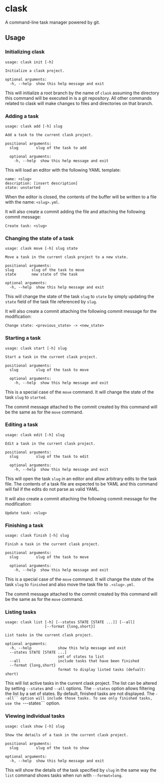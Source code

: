 clask
=====

A command-line task manager powered by git.

Usage
-----

### Initializing clask

```
usage: clask init [-h]

Initialize a clask project.

optional arguments:
  -h, --help  show this help message and exit
```

This will initialize a root branch by the name of ```clask``` assuming
the directory this command will be executed in is a git repository. All
other commands related to clask will make changes to files and
directories on that branch.

### Adding a task

```
usage: clask add [-h] slug

Add a task to the current clask project.

positional arguments:
  slug        slug of the task to add

  optional arguments:
    -h, --help  show this help message and exit
```

This will load an editor with the following YAML template:

```
name: <slug>
description: [insert description]
state: unstarted
```

When the editor is closed, the contents of the buffer will be written to
a file with the name: ```<slug>.yml```.

It will also create a commit adding the file and attaching the following
commit message:

```
Create task: <slug>
```

### Changing the state of a task

```
usage: clask move [-h] slug state

Move a task in the current clask project to a new state.

positional arguments:
slug        slug of the task to move
state       new state of the task

optional arguments:
  -h, --help  show this help message and exit
```

This will change the state of the task ```slug``` to ```state``` by simply
updating the ```state``` field of the task file referenced by ```slug```.

It will also create a commit attaching the following commit message
for the modification:

```
Change state: <previous_state> -> <new_state>
```

### Starting a task

```
usage: clask start [-h] slug

Start a task in the current clask project.

positional arguments:
  slug        slug of the task to move

  optional arguments:
    -h, --help  show this help message and exit
```

This is a special case of the ```move``` command. It will change the
state of the task ```slug``` to ```started```.

The commit message attached to the commit created by this command will
be the same as for the ```move``` command.

### Editing a task

```
usage: clask edit [-h] slug

Edit a task in the current clask project.

positional arguments:
  slug        slug of the task to edit

  optional arguments:
    -h, --help  show this help message and exit
```

This will open the task ```slug``` in an editor and allow arbitrary
edits to the task file. The contents of a task file are expected to be
YAML and this command will fail if the edits do not parse as valid YAML.

It will also create a commit attaching the following commit message for
the modification:

```
Update task: <slug>
```

### Finishing a task

```
usage: clask finish [-h] slug

Finish a task in the current clask project.

positional arguments:
  slug        slug of the task to move

  optional arguments:
    -h, --help  show this help message and exit
```

This is a special case of the ```move``` command. It will change the
state of the task ```slug``` to ```finished``` and also move the
task file to ```.<slug>.yml```.

The commit message attached to the commit created by this command will
be the same as for the ```move``` command.

### Listing tasks

```
usage: clask list [-h] [--states STATE [STATE ...]] [--all]
                  [--format {long,short}]

List tasks in the current clask project.

optional arguments:
  -h, --help            show this help message and exit
  --states STATE [STATE ...]
                        set of states to list
  --all                 include tasks that have been finished
  --format {long,short}
                        format to display listed tasks (defualt: short)
```

This will list active tasks in the current clask project. The list can
be altered  by setting ```--states``` and ```--all``` options.
The ```--states``` option allows filtering the list by a set of
states. By default, finished tasks are not displayed. The
```--all`` option will include those tasks. To see only finished
tasks, use the ```---states``` option.

### Viewing individual tasks

```
usage: clask show [-h] slug

Show the details of a task in the current clask project.

positional arguments:
  slug        slug of the task to show

optional arguments:
  -h, --help  show this help message and exit
```

This will show the details of the task specified by ```slug``` in the
same way the ```list``` command shows tasks when run with
```--format=long```.
